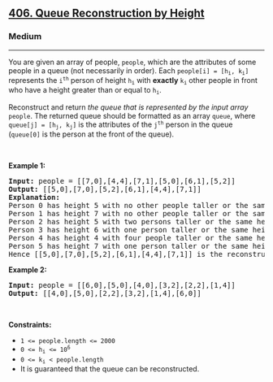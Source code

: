 <h2><a href="https://leetcode.com/problems/queue-reconstruction-by-height/">406. Queue Reconstruction by Height</a></h2><h3>Medium</h3><hr><div style="user-select: auto;"><p style="user-select: auto;">You are given an array of people, <code style="user-select: auto;">people</code>, which are the attributes of some people in a queue (not necessarily in order). Each <code style="user-select: auto;">people[i] = [h<sub style="user-select: auto;">i</sub>, k<sub style="user-select: auto;">i</sub>]</code> represents the <code style="user-select: auto;">i<sup style="user-select: auto;">th</sup></code> person of height <code style="user-select: auto;">h<sub style="user-select: auto;">i</sub></code> with <strong style="user-select: auto;">exactly</strong> <code style="user-select: auto;">k<sub style="user-select: auto;">i</sub></code> other people in front who have a height greater than or equal to <code style="user-select: auto;">h<sub style="user-select: auto;">i</sub></code>.</p>

<p style="user-select: auto;">Reconstruct and return <em style="user-select: auto;">the queue that is represented by the input array </em><code style="user-select: auto;">people</code>. The returned queue should be formatted as an array <code style="user-select: auto;">queue</code>, where <code style="user-select: auto;">queue[j] = [h<sub style="user-select: auto;">j</sub>, k<sub style="user-select: auto;">j</sub>]</code> is the attributes of the <code style="user-select: auto;">j<sup style="user-select: auto;">th</sup></code> person in the queue (<code style="user-select: auto;">queue[0]</code> is the person at the front of the queue).</p>

<p style="user-select: auto;">&nbsp;</p>
<p style="user-select: auto;"><strong style="user-select: auto;">Example 1:</strong></p>

<pre style="user-select: auto;"><strong style="user-select: auto;">Input:</strong> people = [[7,0],[4,4],[7,1],[5,0],[6,1],[5,2]]
<strong style="user-select: auto;">Output:</strong> [[5,0],[7,0],[5,2],[6,1],[4,4],[7,1]]
<strong style="user-select: auto;">Explanation:</strong>
Person 0 has height 5 with no other people taller or the same height in front.
Person 1 has height 7 with no other people taller or the same height in front.
Person 2 has height 5 with two persons taller or the same height in front, which is person 0 and 1.
Person 3 has height 6 with one person taller or the same height in front, which is person 1.
Person 4 has height 4 with four people taller or the same height in front, which are people 0, 1, 2, and 3.
Person 5 has height 7 with one person taller or the same height in front, which is person 1.
Hence [[5,0],[7,0],[5,2],[6,1],[4,4],[7,1]] is the reconstructed queue.
</pre>

<p style="user-select: auto;"><strong style="user-select: auto;">Example 2:</strong></p>

<pre style="user-select: auto;"><strong style="user-select: auto;">Input:</strong> people = [[6,0],[5,0],[4,0],[3,2],[2,2],[1,4]]
<strong style="user-select: auto;">Output:</strong> [[4,0],[5,0],[2,2],[3,2],[1,4],[6,0]]
</pre>

<p style="user-select: auto;">&nbsp;</p>
<p style="user-select: auto;"><strong style="user-select: auto;">Constraints:</strong></p>

<ul style="user-select: auto;">
	<li style="user-select: auto;"><code style="user-select: auto;">1 &lt;= people.length &lt;= 2000</code></li>
	<li style="user-select: auto;"><code style="user-select: auto;">0 &lt;= h<sub style="user-select: auto;">i</sub> &lt;= 10<sup style="user-select: auto;">6</sup></code></li>
	<li style="user-select: auto;"><code style="user-select: auto;">0 &lt;= k<sub style="user-select: auto;">i</sub> &lt; people.length</code></li>
	<li style="user-select: auto;">It is guaranteed that the queue can be reconstructed.</li>
</ul>
</div>